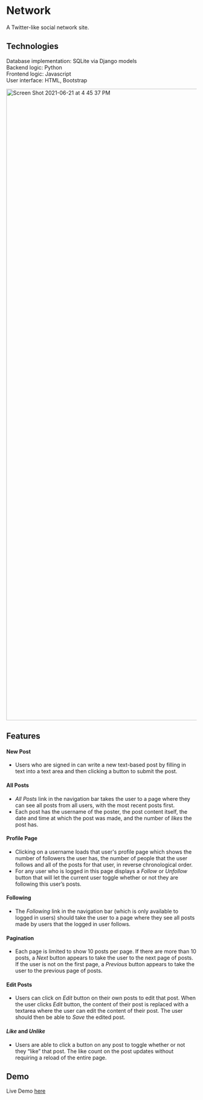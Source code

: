 # Network

A Twitter-like social network site.

## Technologies

Database implementation: SQLite via Django models  
Backend logic: Python   
Frontend logic: Javascript  
User interface: HTML, Bootstrap  

<img width="1669" alt="Screen Shot 2021-06-21 at 4 45 37 PM" src="https://user-images.githubusercontent.com/817503/122825606-28789400-d2b0-11eb-8d35-16ea28172c41.png">

## Features

#### New Post
- Users who are signed in can write a new text-based post by filling in text into a text area and then clicking a button to submit the post.

#### All Posts
- *All Posts* link in the navigation bar takes the user to a page where they can see all posts from all users, with the most recent posts first.
- Each post has the username of the poster, the post content itself, the date and time at which the post was made, and the number of *likes* the post has.

#### Profile Page
- Clicking on a username loads that user's profile page which shows the number of followers the user has, the number of people that the user follows and all of the posts for that user, in reverse chronological order.
- For any user who is logged in this page displays a *Follow* or *Unfollow* button that will let the current user toggle whether or not they are following this user’s posts.

#### Following
- The *Following* link in the navigation bar (which is only available to logged in users) should take the user to a page where they see all posts made by users that the logged in user follows.

#### Pagination
- Each page is limited to show 10 posts per page. If there are more than 10 posts, a *Next* button appears to take the user to the next page of posts. If the user is not on the first page, a *Previous* button appears to take the user to the previous page of posts.

#### Edit Posts
- Users can click on *Edit* button on their own posts to edit that post. When the user clicks *Edit* button, the content of their post is replaced with a textarea where the user can edit the content of their post. The user should then be able to *Save* the edited post.

#### *Like* and *Unlike*
- Users are able to click a button on any post to toggle whether or not they “like” that post. The like count on the post updates without requiring a reload of the entire page.

## Demo

Live Demo [here](https://youtu.be/YryoBxNN09g)
